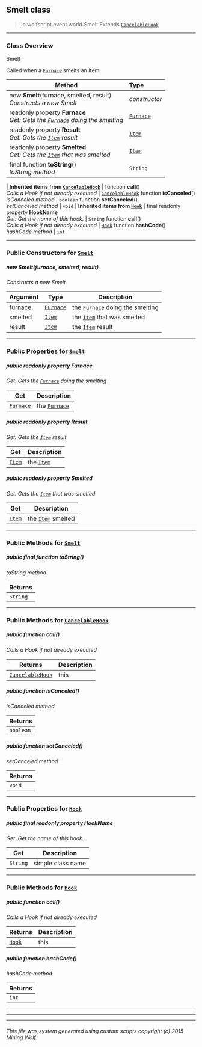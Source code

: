 ## Smelt __class__

>io.wolfscript.event.world.Smelt
>Extends [`CancelableHook`](../../hook/CancelableHook.md)

---

### Class Overview

Smelt <p/> Called when a [`Furnace`](../../api/world/blocks/Furnace.md) smelts an Item

Method | Type   
--- | :--- 
new __Smelt__(furnace, smelted, result) <br> _Constructs a new Smelt_ | _constructor_
 readonly property __Furnace__ <br> _Get: Gets the [`Furnace`](../../api/world/blocks/Furnace.md) doing the smelting_ | [`Furnace`](../../api/world/blocks/Furnace.md)
 readonly property __Result__ <br> _Get: Gets the [`Item`](../../api/inventory/Item.md) result_ | [`Item`](../../api/inventory/Item.md)
 readonly property __Smelted__ <br> _Get: Gets the [`Item`](../../api/inventory/Item.md) that was smelted_ | [`Item`](../../api/inventory/Item.md)
final function __toString__() <br> _toString method_ | `String`
 |
__Inherited items from [`CancelableHook`](../../hook/CancelableHook.md)__ |
 function __call__() <br> _Calls a Hook if not already executed_ | [`CancelableHook`](../../hook/CancelableHook.md)
 function __isCanceled__() <br> _isCanceled method_ | `boolean`
 function __setCanceled__() <br> _setCanceled method_ | `void`
 |
__Inherited items from [`Hook`](../../hook/Hook.md)__ |
final readonly property __HookName__ <br> _Get: Get the name of this hook._ | `String`
 function __call__() <br> _Calls a Hook if not already executed_ | [`Hook`](../../hook/Hook.md)
 function __hashCode__() <br> _hashCode method_ | `int`







---

### Public Constructors for [`Smelt`](Smelt.md)

##### <a id='smelt'></a>new __Smelt__(furnace, smelted, result) 

_Constructs a new Smelt_

Argument | Type | Description  
--- | --- | --- 
furnace | [`Furnace`](../../api/world/blocks/Furnace.md) | the [`Furnace`](../../api/world/blocks/Furnace.md) doing the smelting
smelted | [`Item`](../../api/inventory/Item.md) | the [`Item`](../../api/inventory/Item.md) that was smelted
result | [`Item`](../../api/inventory/Item.md) | the [`Item`](../../api/inventory/Item.md) result

---

### Public Properties for [`Smelt`](Smelt.md)

##### <a id='furnace'></a>public  readonly property __Furnace__

_Get: Gets the [`Furnace`](../../api/world/blocks/Furnace.md) doing the smelting_

Get | Description
--- | --- 
[`Furnace`](../../api/world/blocks/Furnace.md) | the [`Furnace`](../../api/world/blocks/Furnace.md)



##### <a id='result'></a>public  readonly property __Result__

_Get: Gets the [`Item`](../../api/inventory/Item.md) result_

Get | Description
--- | --- 
[`Item`](../../api/inventory/Item.md) | the [`Item`](../../api/inventory/Item.md)



##### <a id='smelted'></a>public  readonly property __Smelted__

_Get: Gets the [`Item`](../../api/inventory/Item.md) that was smelted_

Get | Description
--- | --- 
[`Item`](../../api/inventory/Item.md) | the [`Item`](../../api/inventory/Item.md) smelted



---

### Public Methods for [`Smelt`](Smelt.md)

##### <a id='tostring'></a>public final function __toString__()

_toString method_

Returns | 
--- | 
`String` |


---

### Public Methods for [`CancelableHook`](../../hook/CancelableHook.md)

##### <a id='call'></a>public  function __call__()

_Calls a Hook if not already executed_

Returns | Description
--- | --- 
[`CancelableHook`](../../hook/CancelableHook.md) | this


##### <a id='iscanceled'></a>public  function __isCanceled__()

_isCanceled method_

Returns | 
--- | 
`boolean` |


##### <a id='setcanceled'></a>public  function __setCanceled__()

_setCanceled method_

Returns | 
--- | 
`void` |


---

### Public Properties for [`Hook`](../../hook/Hook.md)

##### <a id='hookname'></a>public final readonly property __HookName__

_Get: Get the name of this hook._

Get | Description
--- | --- 
`String` | simple class name



---

### Public Methods for [`Hook`](../../hook/Hook.md)

##### <a id='call'></a>public  function __call__()

_Calls a Hook if not already executed_

Returns | Description
--- | --- 
[`Hook`](../../hook/Hook.md) | this


##### <a id='hashcode'></a>public  function __hashCode__()

_hashCode method_

Returns | 
--- | 
`int` |


---


---


---


###### This file was system generated using custom scripts copyright (c) 2015 Mining Wolf.
	

